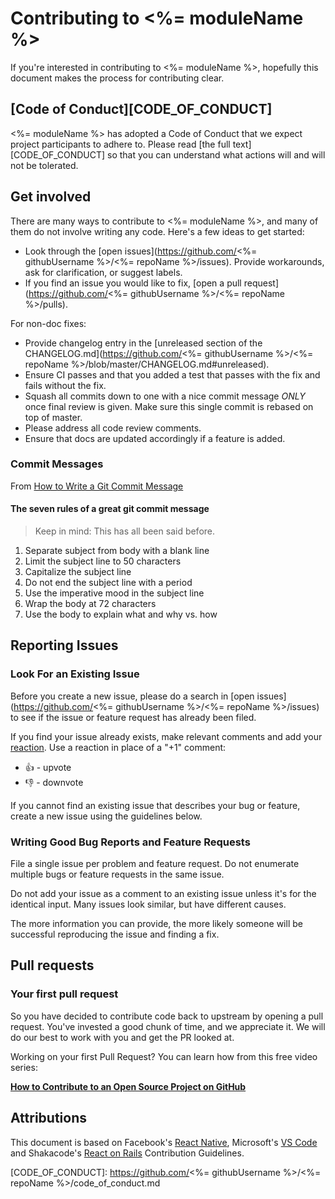 # Contributing to <%= moduleName %>

If you're interested in contributing to <%= moduleName %>, hopefully this document makes the process for contributing clear.

## [Code of Conduct][CODE_OF_CONDUCT]

<%= moduleName %> has adopted a Code of Conduct that we expect project participants to adhere to. Please read [the full text][CODE_OF_CONDUCT] so that you can understand what actions will and will not be tolerated.

## Get involved

There are many ways to contribute to <%= moduleName %>, and many of them do not involve writing any code. Here's a few ideas to get started:

* Look through the [open issues](https://github.com/<%= githubUsername %>/<%= repoName %>/issues). Provide workarounds, ask for clarification, or suggest labels.
* If you find an issue you would like to fix, [open a pull request](https://github.com/<%= githubUsername %>/<%= repoName %>/pulls).

For non-doc fixes:

* Provide changelog entry in the [unreleased section of the CHANGELOG.md](https://github.com/<%= githubUsername %>/<%= repoName %>/blob/master/CHANGELOG.md#unreleased).
* Ensure CI passes and that you added a test that passes with the fix and fails without the fix.
* Squash all commits down to one with a nice commit message *ONLY* once final review is given. Make sure this single commit is rebased on top of master.
* Please address all code review comments.
* Ensure that docs are updated accordingly if a feature is added.

### Commit Messages

From [How to Write a Git Commit Message](http://chris.beams.io/posts/git-commit/)

#### The seven rules of a great git commit message

> Keep in mind: This has all been said before.

1. Separate subject from body with a blank line
1. Limit the subject line to 50 characters
1. Capitalize the subject line
1. Do not end the subject line with a period
1. Use the imperative mood in the subject line
1. Wrap the body at 72 characters
1. Use the body to explain what and why vs. how

## Reporting Issues

### Look For an Existing Issue

Before you create a new issue, please do a search in [open issues](https://github.com/<%= githubUsername %>/<%= repoName %>/issues) to see if the issue or feature request has already been filed.

If you find your issue already exists, make relevant comments and add your [reaction](https://github.com/blog/2119-add-reactions-to-pull-requests-issues-and-comments). Use a reaction in place of a "+1" comment:

* 👍 - upvote
* 👎 - downvote

If you cannot find an existing issue that describes your bug or feature, create a new issue using the guidelines below.

### Writing Good Bug Reports and Feature Requests

File a single issue per problem and feature request. Do not enumerate multiple bugs or feature requests in the same issue.

Do not add your issue as a comment to an existing issue unless it's for the identical input. Many issues look similar, but have different causes.

The more information you can provide, the more likely someone will be successful reproducing the issue and finding a fix.

## Pull requests

### Your first pull request

So you have decided to contribute code back to upstream by opening a pull request. You've invested a good chunk of time, and we appreciate it. We will do our best to work with you and get the PR looked at.

Working on your first Pull Request? You can learn how from this free video series:

[**How to Contribute to an Open Source Project on GitHub**](https://egghead.io/courses/how-to-contribute-to-an-open-source-project-on-github)

## Attributions

This document is based on Facebook's [React Native](https://github.com/facebook/react-native/blob/e9e20e6c8335f27af8469cd23cb7ba079b0422f9/CONTRIBUTING.md), Microsoft's [VS Code](https://github.com/Microsoft/vscode/blob/8261bddefa224dc4a9bd3ca1b40cac578f1b6f09/CONTRIBUTING.md) and Shakacode's [React on Rails](https://github.com/shakacode/react_on_rails/blob/94366056a63b0ef340dccd810734a8791806257b/CONTRIBUTING.md) Contribution Guidelines.

[CODE_OF_CONDUCT]: https://github.com/<%= githubUsername %>/<%= repoName %>/code_of_conduct.md
